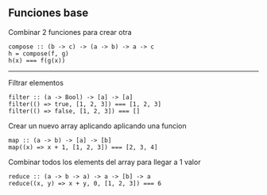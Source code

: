 ## Funciones base

Combinar 2 funciones para crear otra
```
compose :: (b -> c) -> (a -> b) -> a -> c
h = compose(f, g)
h(x) === f(g(x))
```

---

Filtrar elementos
```
filter :: (a -> Bool) -> [a] -> [a]
filter(() => true, [1, 2, 3]) === [1, 2, 3]
filter(() => false, [1, 2, 3]) === []
```

Crear un nuevo array aplicando aplicando una funcion
```
map :: (a -> b) -> [a] -> [b]
map((x) => x + 1, [1, 2, 3]) === [2, 3, 4]
```

Combinar todos los elements del array para llegar a 1 valor
```
reduce :: (a -> b -> a) -> a -> [b] -> a
reduce((x, y) => x + y, 0, [1, 2, 3]) === 6
```
